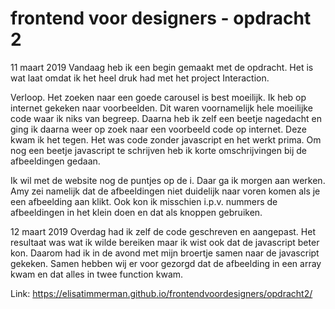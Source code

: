 # frontend voor designers - opdracht 2

11 maart 2019
Vandaag heb ik een begin gemaakt met de opdracht. Het is wat laat omdat ik het heel druk had met het project Interaction.

Verloop.
Het zoeken naar een goede carousel is best moeilijk. Ik heb op internet gekeken naar voorbeelden. Dit waren voornamelijk hele moeilijke code waar ik niks van begreep. Daarna heb ik zelf een beetje nagedacht en ging ik daarna weer op zoek naar een voorbeeld code op internet. Deze kwam ik het tegen. Het was code zonder javascript en het werkt prima. Om nog een beetje javascript te schrijven heb ik korte omschrijvingen bij de afbeeldingen gedaan.

Ik wil met de website nog de puntjes op de i. Daar ga ik morgen aan werken. Amy zei namelijk dat de afbeeldingen niet duidelijk naar voren komen als je een afbeelding aan klikt. Ook kon ik misschien i.p.v. nummers de afbeeldingen in het klein doen en dat als knoppen gebruiken.

12 maart 2019
Overdag had ik zelf de code geschreven en aangepast. Het resultaat was wat ik wilde bereiken maar ik wist ook dat de javascript beter kon. Daarom had ik in de avond met mijn broertje samen naar de javascript gekeken. Samen hebben wij er voor gezorgd dat de afbeelding in een array kwam en dat alles in twee function kwam.

Link: https://elisatimmerman.github.io/frontendvoordesigners/opdracht2/


